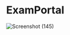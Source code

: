 # ExamPortal
![Screenshot (145)](https://user-images.githubusercontent.com/61516051/117946173-ae5a0480-b32c-11eb-83ef-fe90ed5f7cbb.png)

